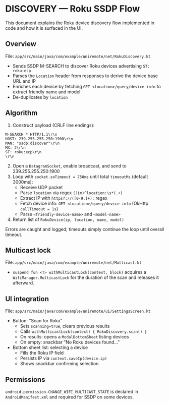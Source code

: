 # DISCOVERY — Roku SSDP Flow

This document explains the Roku device discovery flow implemented in code and how it is surfaced in the UI.

## Overview

File: `app/src/main/java/com/example/uniremote/net/RokuDiscovery.kt`

- Sends SSDP M-SEARCH to discover Roku devices advertising `ST: roku:ecp`
- Parses the `Location` header from responses to derive the device base URL and IP
- Enriches each device by fetching `GET <location>/query/device-info` to extract friendly name and model
- De-duplicates by `location`

## Algorithm

1. Construct payload (CRLF line endings):
```
M-SEARCH * HTTP/1.1\r\n
HOST: 239.255.255.250:1900\r\n
MAN: "ssdp:discover"\r\n
MX: 2\r\n
ST: roku:ecp\r\n
\r\n
```
2. Open a `DatagramSocket`, enable broadcast, and send to 239.255.255.250:1900
3. Loop with `socket.soTimeout = 750ms` until total `timeoutMs` (default 3000ms):
   - Receive UDP packet
   - Parse `location` via regex `(?im)^location:\s*(.+)`
   - Extract IP with `https?://([0-9.]+):` regex
   - Fetch device info: `GET <location>/query/device-info` (OkHttp `callTimeout = 1s`)
   - Parse `<friendly-device-name>` and `<model-name>`
4. Return list of `RokuDevice(ip, location, name, model)`

Errors are caught and logged; timeouts simply continue the loop until overall timeout.

## Multicast lock

File: `app/src/main/java/com/example/uniremote/net/Multicast.kt`

- `suspend fun <T> withMulticastLock(context, block)` acquires a `WifiManager.MulticastLock` for the duration of the scan and releases it afterward.

## UI integration

File: `app/src/main/java/com/example/uniremote/ui/SettingsScreen.kt`

- Button: "Scan for Roku"
  - Sets `scanning=true`, clears previous results
  - Calls `withMulticastLock(context) { RokuDiscovery.scan() }`
  - On results: opens a `ModalBottomSheet` listing devices
  - On empty: snackbar "No Roku devices found..."
- Bottom sheet list: selecting a device
  - Fills the Roku IP field
  - Persists IP via `context.saveIp(device.ip)`
  - Shows snackbar confirming selection

## Permissions

`android.permission.CHANGE_WIFI_MULTICAST_STATE` is declared in `AndroidManifest.xml` and required for SSDP on some devices.

